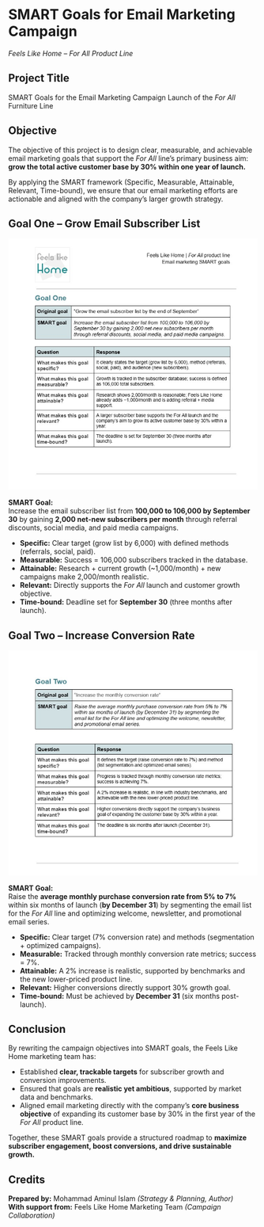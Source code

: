 # SMART Goals for Email Marketing Campaign
*Feels Like Home – For All Product Line*

## Project Title
SMART Goals for the Email Marketing Campaign Launch of the *For All* Furniture Line

## Objective
The objective of this project is to design clear, measurable, and achievable email marketing goals that support the *For All* line’s primary business aim: **grow the total active customer base by 30% within one year of launch.**

By applying the SMART framework (Specific, Measurable, Attainable, Relevant, Time-bound), we ensure that our email marketing efforts are actionable and aligned with the company’s larger growth strategy.

## Goal One – Grow Email Subscriber List
![Goal One](https://github.com/aminbiography/Google-Digital-Marketing---E-commerce-Professional-Certificate/blob/main/bar-graph-chart-image/Create%20SMART%20goals%20for%20an%20email%20campaign-01.jpg)

**SMART Goal:**  
Increase the email subscriber list from **100,000 to 106,000 by September 30** by gaining **2,000 net-new subscribers per month** through referral discounts, social media, and paid media campaigns.

- **Specific:** Clear target (grow list by 6,000) with defined methods (referrals, social, paid).
- **Measurable:** Success = 106,000 subscribers tracked in the database.
- **Attainable:** Research + current growth (~1,000/month) + new campaigns make 2,000/month realistic.
- **Relevant:** Directly supports the *For All* launch and customer growth objective.
- **Time-bound:** Deadline set for **September 30** (three months after launch).

## Goal Two – Increase Conversion Rate
![Goal Two](https://github.com/aminbiography/Google-Digital-Marketing---E-commerce-Professional-Certificate/blob/main/bar-graph-chart-image/Create%20SMART%20goals%20for%20an%20email%20campaign-02.jpg)

**SMART Goal:**  
Raise the **average monthly purchase conversion rate from 5% to 7%** within six months of launch (**by December 31**) by segmenting the email list for the *For All* line and optimizing welcome, newsletter, and promotional email series.

- **Specific:** Clear target (7% conversion rate) and methods (segmentation + optimized campaigns).
- **Measurable:** Tracked through monthly conversion rate metrics; success = 7%.
- **Attainable:** A 2% increase is realistic, supported by benchmarks and the new lower-priced product line.
- **Relevant:** Higher conversions directly support 30% growth goal.
- **Time-bound:** Must be achieved by **December 31** (six months post-launch).

## Conclusion
By rewriting the campaign objectives into SMART goals, the Feels Like Home marketing team has:

- Established **clear, trackable targets** for subscriber growth and conversion improvements.
- Ensured that goals are **realistic yet ambitious**, supported by market data and benchmarks.
- Aligned email marketing directly with the company’s **core business objective** of expanding its customer base by 30% in the first year of the *For All* product line.

Together, these SMART goals provide a structured roadmap to **maximize subscriber engagement, boost conversions, and drive sustainable growth.**

## Credits  

**Prepared by:** Mohammad Aminul Islam *(Strategy & Planning, Author)*  
**With support from:** Feels Like Home Marketing Team *(Campaign Collaboration)*

